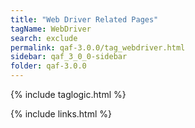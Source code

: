 ```yaml
---
title: "Web Driver Related Pages"
tagName: WebDriver
search: exclude
permalink: qaf-3.0.0/tag_webdriver.html
sidebar: qaf_3_0_0-sidebar
folder: qaf-3.0.0
---
```

{% include taglogic.html %}

{% include links.html %}
